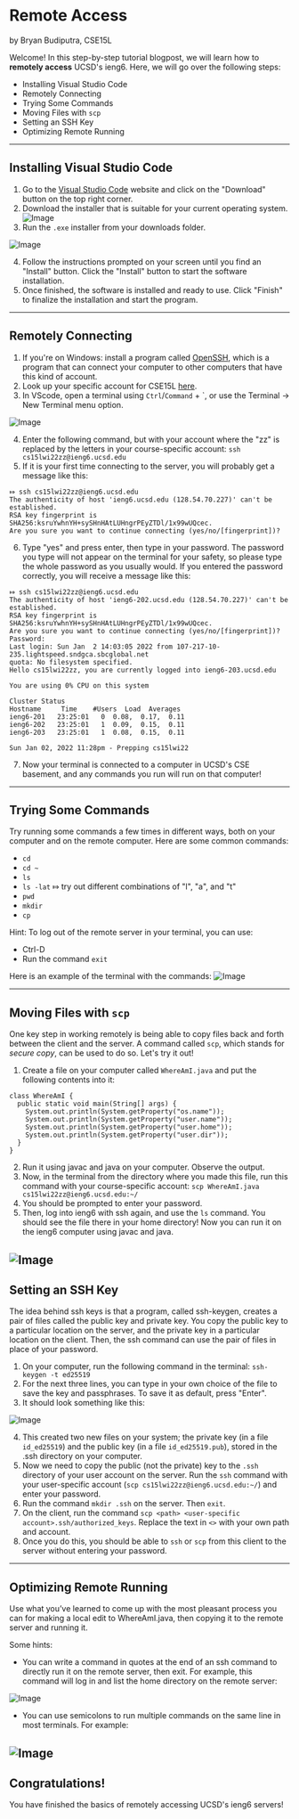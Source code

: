 # Remote Access
by Bryan Budiputra, CSE15L

Welcome! In this step-by-step tutorial blogpost, we will learn how to **remotely access** UCSD's ieng6. Here, we will go over the following steps: 
* Installing Visual Studio Code
* Remotely Connecting
* Trying Some Commands
* Moving Files with `scp`
* Setting an SSH Key
* Optimizing Remote Running
---
## Installing Visual Studio Code
1. Go to the [Visual Studio Code](https://code.visualstudio.com/) website and click on the "Download" button on the top right corner.
2. Download the installer that is suitable for your current operating system.
![Image](vscode.png)
3. Run the `.exe` installer from your downloads folder.

![Image](exe.png)

4. Follow the instructions prompted on your screen until you find an "Install" button. Click the "Install" button to start the software installation.
5. Once finished, the software is installed and ready to use. Click "Finish" to finalize the installation and start the program.
---
## Remotely Connecting
1. If you're on Windows: install a program called [OpenSSH](https://docs.microsoft.com/en-us/windows-server/administration/openssh/openssh_install_firstuse), which is a program that can connect your computer to other computers that have this kind of account.
2. Look up your specific account for CSE15L [here](https://sdacs.ucsd.edu/~icc/index.php).
3. In VScode, open a terminal using `Ctrl`/`Command` + \`, or use the Terminal → New Terminal menu option.

![Image](terminal.png)

4. Enter the following command, but with your account where the "zz" is replaced by the letters in your course-specific account: `ssh cs15lwi22zz@ieng6.ucsd.edu`
5. If it is your first time connecting to the server, you will probably get a message like this:
```
⤇ ssh cs15lwi22zz@ieng6.ucsd.edu
The authenticity of host 'ieng6.ucsd.edu (128.54.70.227)' can't be established.
RSA key fingerprint is SHA256:ksruYwhnYH+sySHnHAtLUHngrPEyZTDl/1x99wUQcec.
Are you sure you want to continue connecting (yes/no/[fingerprint])? 
```
6. Type "yes" and press enter, then type in your password. The password you type will not appear on the terminal for your safety, so please type the whole password as you usually would. If you entered the password correctly, you will receive a message like this:
```
⤇ ssh cs15lwi22zz@ieng6.ucsd.edu
The authenticity of host 'ieng6-202.ucsd.edu (128.54.70.227)' can't be established.
RSA key fingerprint is SHA256:ksruYwhnYH+sySHnHAtLUHngrPEyZTDl/1x99wUQcec.
Are you sure you want to continue connecting (yes/no/[fingerprint])? 
Password: 
Last login: Sun Jan  2 14:03:05 2022 from 107-217-10-235.lightspeed.sndgca.sbcglobal.net
quota: No filesystem specified.
Hello cs15lwi22zz, you are currently logged into ieng6-203.ucsd.edu

You are using 0% CPU on this system

Cluster Status 
Hostname     Time    #Users  Load  Averages  
ieng6-201   23:25:01   0  0.08,  0.17,  0.11
ieng6-202   23:25:01   1  0.09,  0.15,  0.11
ieng6-203   23:25:01   1  0.08,  0.15,  0.11

Sun Jan 02, 2022 11:28pm - Prepping cs15lwi22
```
7. Now your terminal is connected to a computer in UCSD's CSE basement, and any commands you run will run on that computer!
---
## Trying Some Commands
Try running some commands a few times in different ways, both on your computer and on the remote computer. Here are some common commands:
* `cd`
* `cd ~`
* `ls`
* `ls -lat` ⤇ try out different combinations of "l", "a", and "t"
* `pwd`
* `mkdir`
* `cp`

Hint: To log out of the remote server in your terminal, you can use:
* Ctrl-D
* Run the command `exit`

Here is an example of the terminal with the commands:
![Image](commands.png)

---
## Moving Files with `scp`
One key step in working remotely is being able to copy files back and forth between the client and the server. A command called `scp`, which stands for *secure copy*, can be used to do so. Let's try it out!

1. Create a file on your computer called `WhereAmI.java` and put the following contents into it:
```
class WhereAmI {
  public static void main(String[] args) {
    System.out.println(System.getProperty("os.name"));
    System.out.println(System.getProperty("user.name"));
    System.out.println(System.getProperty("user.home"));
    System.out.println(System.getProperty("user.dir"));
  }
}
```
2. Run it using javac and java on your computer. Observe the output.
3. Now, in the terminal from the directory where you made this file, run this command with your course-specific account: `scp WhereAmI.java cs15lwi22zz@ieng6.ucsd.edu:~/`
4. You should be prompted to enter your password.
5. Then, log into ieng6 with ssh again, and use the `ls` command. You should see the file there in your home directory! Now you can run it on the ieng6 computer using javac and java. 

![Image](ls.png)
---
## Setting an SSH Key
The idea behind ssh keys is that a program, called ssh-keygen, creates a pair of files called the public key and private key. You copy the public key to a particular location on the server, and the private key in a particular location on the client. Then, the ssh command can use the pair of files in place of your password.

1. On your computer, run the following command in the terminal: `ssh-keygen -t ed25519`
2. For the next three lines, you can type in your own choice of the file to save the key and passphrases. To save it as default, press "Enter".
3. It should look something like this:

![Image](ssh.png)

4. This created two new files on your system; the private key (in a file `id_ed25519`) and the public key (in a file `id_ed25519.pub`), stored in the .ssh directory on your computer.
5. Now we need to copy the public (not the private) key to the `.ssh` directory of your user account on the server. Run the `ssh` command with your user-specific account (`scp cs15lwi22zz@ieng6.ucsd.edu:~/`) and enter your password.
6. Run the command `mkdir .ssh` on the server. Then `exit`.
7. On the client, run the command `scp <path> <user-specific account>.ssh/authorized_keys`. Replace the text in `<>` with your own path and account.
8. Once you do this, you should be able to `ssh` or `scp` from this client to the server without entering your password.
---
## Optimizing Remote Running
Use what you’ve learned to come up with the most pleasant process you can for making a local edit to WhereAmI.java, then copying it to the remote server and running it.

Some hints:
* You can write a command in quotes at the end of an ssh command to directly run it on the remote server, then exit. For example, this command will log in and list the home directory on the remote server:

![Image](optimize.png)

* You can use semicolons to run multiple commands on the same line in most terminals. For example:

![Image](optimize2.png)
---
## Congratulations!
You have finished the basics of remotely accessing UCSD's ieng6 servers!
